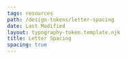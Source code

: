 ```yaml
---
tags: resources
path: /design-tokens/letter-spacing
date: Last Modified
layout: typography-token.template.njk
title: Letter Spacing
spacing: true
---
```

